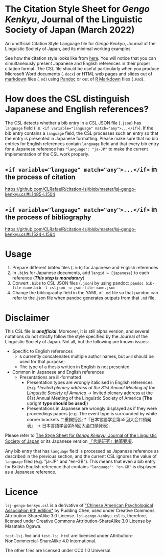 # The Citation Style Sheet for *Gengo Kenkyu*, Journal of the Linguistic Society of Japan (March 2022)

An unofficial Citation Style Language file for *Gengo Kenkyu*, Journal of the Linguistic Society of Japan, and its minimal working examples

See how the citation style looks like from [here](https://htmlpreview.github.io/?https://github.com/CLRafaelR/citation-lsj/blob/master/doc/test-lsj.html).
You will notice that you can simultaneously present Japanese and English references in their proper citation format.
The CSL file should be useful particularly when you produce Microsoft Word documents (`.docx`) or HTML web pages and slides out of [markdown](https://pandoc.org/MANUAL.html#pandocs-markdown) files (`.md`) using [Pandoc](https://pandoc.org/index.html)
or out of [R Markdown](https://rmarkdown.rstudio.com/) files (`.Rmd`).

# How does the CSL distinguish Japanese and English references?

The CSL detects whether a bib entry in a CSL JSON file (`.json`) has `language` field (i.e. `<if variable="language" match="any">...</if>`).
If the bib entry contains a `language` field,
the CSL processes such an entry so that the entry is presented in Japanese formatting.
Please make sure that
no bib entries for English references contain `language` field and that every bib entry for a Japanese reference has `"language": "ja-JP"`
to make the current implementation of the CSL work properly.

## `<if variable="language" match="any">...</if>` in the process of citation

<https://github.com/CLRafaelR/citation-lsj/blob/master/lsj-gengo-kenkyu.csl#L1485-L1504>

## `<if variable="language" match="any">...</if>` in the process of bibliography

<https://github.com/CLRafaelR/citation-lsj/blob/master/lsj-gengo-kenkyu.csl#L1524-L1564>

# Usage

1. Prepare different bibtex files (`.bib`) for Japanese and English references
1. In `.bib`s for Japanese documents, add `langid = {japanese}` to each reference (***This step is mandatory***)
1. Convert `.bib`s to CSL JSON files (`.json`) by using pandoc: `pandoc bib-file-name.bib -t csljson -o json-file-name.json`
1. Change the bibliography field in the YAML of `.md` file so that pandoc can refer to the .json file when pandoc generates outputs from that `.md` file.

# Disclaimer

This CSL file is ***unofficial***.
Moreover, it is still alpha version, and several notations do not strictly follow the style specified by the Journal of the Linguistic Society of Japan. Not all, but the following are known issues:

- Specific to English references
  - `&` currently concatenates multiple author names, but `and` should be used for that purpose;
  - The type of a thesis written in English is not presented
- Common in Japanese and English references
  - Presentations are ill-formatted
    - Presentation types are wrongly italicised in English references (e.g. \**Invited plenary address at the 81st Annual Meeting of the Linguistic Society of America* -> Invited plenary address at the 81st Annual Meeting of the Linguistic Society of America [**The** upright **type should be used**])
    - Presentations in Japanese are wrongly displayed as if they were proceedings papers (e.g. The event type is surrounded by white corner brackets 二重鉤括弧; \*『日本言語学会第55回大会口頭発表』 -> 日本言語学会第55回大会口頭発表). 

Please refer to [The Style Sheet for *Gengo Kenkyu*, Journal of the Linguistic Society of Japan](https://www.ls-japan.org/modules/documents/LSJpapers/e-gkstyle202207.pdf) or its Japanese version [『言語研究』執筆要項](https://www.ls-japan.org/modules/documents/LSJpapers/j-gkstyle202207.pdf).

Any bib entry that has `language` field is processed as Japanese reference as described in the previous section,
and the current CSL ignores the value of `language` filed (e.g. "ja-JP" and "en-GB").
This means that even a bib entry for British English reference that contains `"language": "en-GB"` is displayed as a Japanese reference.

# Licence

`lsj-gengo-kenkyu.csl` is a derivative of ["Chinese American Psychological Association 6th edition"](https://raw.githubusercontent.com/pulipulichen/blogger/master/project/zotero/apa_zh_pulipuli.csl) by Pudding Chen, used under Creative Commons Attribution-ShareAlike 3.0 License. `lsj-gengo-kenkyu.csl` is, therefore, licensed under Creative Commons Attribution-ShareAlike 3.0 License by Masataka Ogawa.

`test-lsj.Rmd` and `test-lsj.html` are licensed under  Attribution-NonCommercial-ShareAlike 4.0 International.

The other files are licensed under CC0 1.0 Universal.
